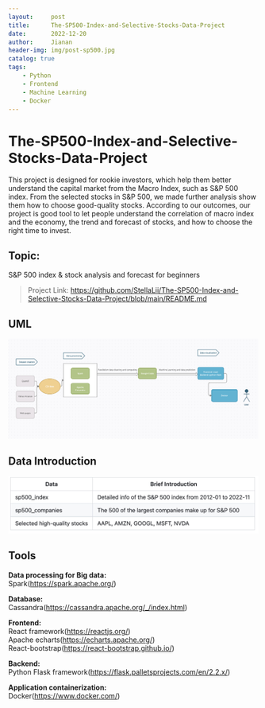 ```yaml
---
layout:     post
title:      The-SP500-Index-and-Selective-Stocks-Data-Project
date:       2022-12-20
author:     Jianan
header-img: img/post-sp500.jpg
catalog: true
tags:
    - Python
    - Frontend
    - Machine Learning
    - Docker
---
```


# The-SP500-Index-and-Selective-Stocks-Data-Project
This project is designed for rookie investors, which help them better understand the capital market from the Macro Index, such as S&P 500 index. From the selected stocks in S&P 500, we made further analysis show them how to choose good-quality stocks. According to our outcomes, our project is good tool to let people understand the correlation of macro index and the economy, the trend and forecast of stocks, and how to choose the right time to invest.


## Topic:   
S&P 500 index & stock analysis and forecast for beginners
>Project Link: https://github.com/StellaLii/The-SP500-Index-and-Selective-Stocks-Data-Project/blob/main/README.md

## UML
![UML](https://github.com/StellaLii/MarkDown-Photos/blob/master/SP500/UML.jpeg)

## Data Introduction
<!-- |  Data   | Brief Introduction  |
|  ----  | ----  |
| sp500_index  | Detailed info of the S&P 500 index from 2012-01 to 2022-11 |
| sp500_companies | The 500 of the largest companies make up for S&P 500 |
| Selected high-quality stocks | AAPL, AMZN, GOOGL, MSFT, NVDA| -->

![Dataset](https://github.com/StellaLii/MarkDown-Photos/blob/master/SP500/dataset.jpg)

## Tools
**Data processing for Big data:**\
Spark(https://spark.apache.org/) 

**Database:**\
Cassandra(https://cassandra.apache.org/_/index.html)

**Frontend:** \
React framework(https://reactjs.org/)  
Apache echarts(https://echarts.apache.org/)  
React-bootstrap(https://react-bootstrap.github.io/)  

**Backend:**\
Python Flask framework(https://flask.palletsprojects.com/en/2.2.x/)

**Application containerization:**\
Docker(https://www.docker.com/)